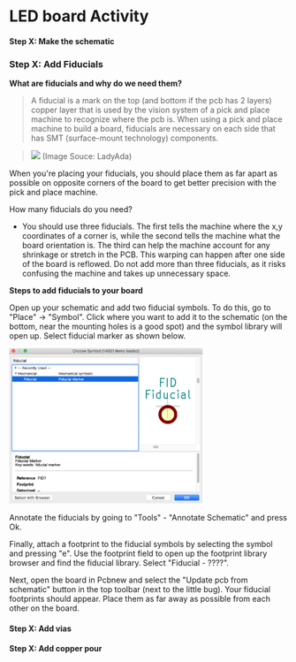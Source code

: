 # LED board Activity

#### Step X: Make the schematic 


### Step X: Add Fiducials 

**What are fiducials and why do we need them?** 
> A fiducial is a mark on the top (and bottom if the pcb has 2 layers) copper layer that is used by the vision system of a pick and place machine to recognize where the pcb is. When using a pick and place machine to build a board, fiducials are necessary on each side that has SMT (surface-mount technology) components. 

 >
 > ![](https://www.ladyada.net/wiki/_media/mdcpickandplace/corners.jpg?cache=) 
 (Image Souce: LadyAda)
 
 When you're placing your fiducials, you should place them as far apart as possible on opposite corners of the board to get better precision with the pick and place machine. 
 
How many fiducials do you need? 
* You should use three fiducials. The first tells the machine where the x,y coordinates of a corner is, while the second tells the machine what the board orientation is. The third can help the machine account for any shrinkage or stretch in the PCB. This  warping can happen after one side of the board is reflowed. Do not add more than three fiducials, as it risks confusing the machine and takes up unnecessary space. 

**Steps to add fiducials to your board** 


Open up your schematic and add two fiducial symbols. To do this, go to "Place" -> "Symbol". Click where you want to add it to the schematic (on the bottom, near the mounting holes is a good spot) and the symbol library will open up. Select fiducial marker as shown below. 

<img width="350" src="../../LEDboard/Images/FiducialSymbol.png">


Annotate the fiducials by going to "Tools" - "Annotate Schematic" and press Ok. 

Finally, attach a footprint to the fiducial symbols by selecting the symbol and pressing "e". Use the footprint field to open up the footprint library browser and find the fiducial library. Select "Fiducial - ????". 

Next, open the board in Pcbnew and select the "Update pcb from schematic" button in the top toolbar (next to the little bug). Your fiducial footprints should appear. Place them as far away as possible from each other on the board. 


 
 #### Step X: Add vias 
 
 
 #### Step X: Add copper pour 
